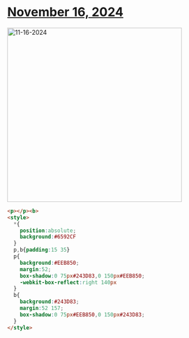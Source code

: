 # [November 16, 2024](https://cssbattle.dev/play/b90MzSKUFfU70JyfP0UP)

<img src="https://firebasestorage.googleapis.com/v0/b/cssbattleapp.appspot.com/o/user%2Fe6YbeBahWNPT7VpE2rE2p85byxa2%2Ftargets%2Ftarget_m3BxAL2@2x.png?alt=media" width="400" alt="11-16-2024" />

```html
<p></p><b>
<style>
  *{
    position:absolute;
    background:#6592CF
  }
  p,b{padding:15 35}
  p{
    background:#EEB850;
    margin:52;
    box-shadow:0 75px#243D83,0 150px#EEB850;
    -webkit-box-reflect:right 140px
  }
  b{
    background:#243D83;
    margin:52 157;
    box-shadow:0 75px#EEB850,0 150px#243D83;
  }
</style>
```
